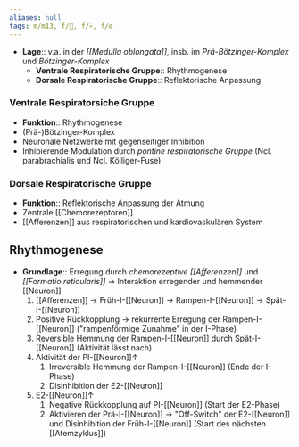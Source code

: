 ```yaml
---
aliases: null
tags: m/m13, f/🧠, f/💀, f/⚙️
---
```

- **Lage**:: v.a. in der *[[Medulla oblongata]]*, insb. im *Prä-Bötzinger-Komplex* und *Bötzinger-Komplex*
	- **Ventrale Respiratorische Gruppe**:: Rhythmogenese
	- **Dorsale Respiratorische Gruppe**:: Reflektorische Anpassung

### Ventrale Respiratorsiche Gruppe
- **Funktion**:: Rhythmogenese
- (Prä-)Bötzinger-Komplex
- Neuronale Netzwerke mit gegenseitiger Inhibition
- Inhibierende Modulation durch *pontine respiratorische Gruppe* (Ncl. parabrachialis und Ncl. Kölliger-Fuse)
### Dorsale Respiratorische Gruppe
- **Funktion**:: Reflektorische Anpassung der Atmung
- Zentrale [[Chemorezeptoren]]
- [[Afferenzen]] aus respiratorischen und kardiovaskulären System
## Rhythmogenese
- **Grundlage**:: Erregung durch *chemorezeptive [[Afferenzen]]* und *[[Formatio reticularis]]* -> Interaktion erregender und hemmender [[Neuron]]
	1. [[Afferenzen]] → Früh-I-[[Neuron]] → Rampen-I-[[Neuron]] → Spät-I-[[Neuron]]
	2. Positive Rückkopplung → rekurrente Erregung der Rampen-I-[[Neuron]] ("rampenförmige Zunahme" in der I-Phase)
	3. Reversible Hemmung der Rampen-I-[[Neuron]] durch Spät-I-[[Neuron]] (Aktivität lässt nach)
	4. Aktivität der PI-[[Neuron]]↑
		1. Irreversible Hemmung der Rampen-I-[[Neuron]] (Ende der I-Phase)
		2. Disinhibition der E2-[[Neuron]]
	5. E2-[[Neuron]]↑ 
		1. Negative Rückkopplung auf PI-[[Neuron]] (Start der E2-Phase)
		2. Aktivieren der Prä-I-[[Neuron]] → "Off-Switch" der E2-[[Neuron]] und Disinhibition der Früh-I-[[Neuron]] (Start des nächsten [[Atemzyklus]])